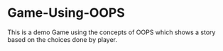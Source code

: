 # Game-Using-OOPS
This is a demo Game using the concepts of OOPS which shows a story based on the choices done by player.
